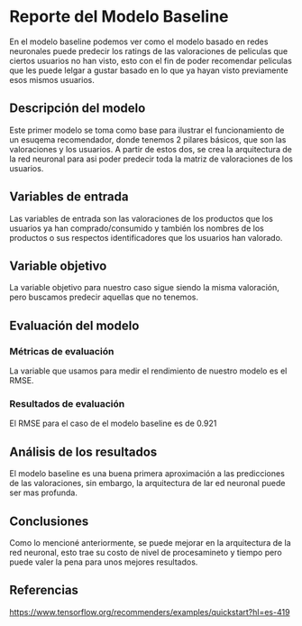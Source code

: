 # Reporte del Modelo Baseline

En el modelo baseline podemos ver como el modelo basado en redes neuronales puede predecir los ratings de las valoraciones de peliculas que ciertos usuarios no han visto, esto con el fin de poder recomendar peliculas que les puede lelgar a gustar basado en lo que ya hayan visto previamente esos mismos usuarios.

## Descripción del modelo

Este primer modelo se toma como base para ilustrar el funcionamiento de un esuqema recomendador, donde tenemos 2 pilares básicos, que son las valoraciones y los usuarios. A partir de estos dos, se crea la arquitectura de la red neuronal para asi poder predecir toda la matriz de valoraciones de los usuarios.

## Variables de entrada

Las variables de entrada son las valoraciones de los productos que los usuarios ya han comprado/consumido y también los nombres de los productos o sus respectos identificadores que los usuarios han valorado.

## Variable objetivo

La variable objetivo para nuestro caso sigue siendo la misma valoración, pero buscamos predecir aquellas que no tenemos.

## Evaluación del modelo

### Métricas de evaluación

La variable que usamos para medir el rendimiento de nuestro modelo es el RMSE.

### Resultados de evaluación

El RMSE para el caso de el modelo baseline es de 0.921
## Análisis de los resultados

El modelo baseline es una buena primera aproximación a las predicciones de las valoraciones, sin embargo, la arquitectura de lar ed neuronal puede ser mas profunda.

## Conclusiones

Como lo mencioné anteriormente, se puede mejorar en la arquitectura de la red neuronal, esto trae su costo de nivel de procesamineto y tiempo pero puede valer la pena para unos mejores resultados.

## Referencias

https://www.tensorflow.org/recommenders/examples/quickstart?hl=es-419


